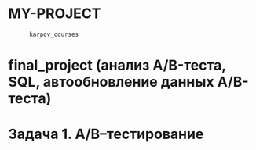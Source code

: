 # MY-PROJECT
          
          karpov_courses
          
          
# final_project (анализ A/B-теста, SQL, автообновление данных A/B-теста)

# Задача 1. A/B–тестирование
